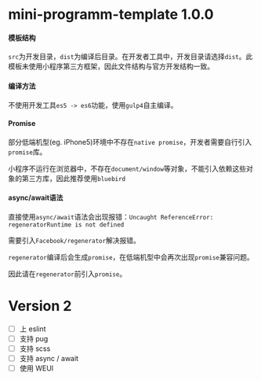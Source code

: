 # mini-programm-template 1.0.0

#### 模板结构

`src`为开发目录，`dist`为编译后目录。在开发者工具中，开发目录请选择`dist`。此模板未使用小程序第三方框架，因此文件结构与官方开发结构一致。

#### 编译方法

不使用开发工具`es5 -> es6`功能，使用`gulp4`自主编译。

#### Promise

部分低端机型(eg. iPhone5)环境中不存在`native promise`，开发者需要自行引入`promise`库。

小程序不运行在浏览器中，不存在`document/window`等对象，不能引入依赖这些对象的第三方库，因此推荐使用`bluebird`

#### async/await语法

直接使用`async/await`语法会出现报错：`Uncaught ReferenceError: regeneratorRuntime is not defined`

需要引入`Facebook/regenerator`解决报错。

`regenerator`编译后会生成`promise`，在低端机型中会再次出现`promise`兼容问题。

因此请在`regenerator`前引入`promise`。

# Version 2

- [ ] 上 eslint
- [ ] 支持 pug
- [ ] 支持 scss
- [ ] 支持 async / await
- [ ] 使用 WEUI